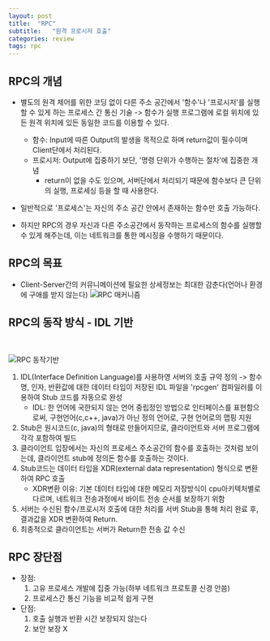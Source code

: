 ```yaml
---
layout: post
title:  "RPC"
subtitle:   "원격 프로시저 호출"
categories: review
tags: rpc
---
```


## RPC의 개념
- 별도의 원격 제어를 위한 코딩 없이 다른 주소 공간에서 '함수'나 '프로시저'를 실행할 수 있게 하는 프로세스 간 통신 기술
    -> 함수가 실행 프로그램에 로컬 위치에 있든 원격 위치에 있든 동일한 코드를 이용할 수 있다.

    - 함수: Input에 따른 Output의 발생을 목적으로 하며 return값이 필수이며 Client단에서 처리된다.
    - 프로시저: Output에 집중하기 보단, '명령 단위가 수행하는 절차'에 집중한 개념
        - return이 없을 수도 있으며, 서버단에서 처리되기 때문에 함수보다 큰 단위의 실행, 프로세싱 등을 할 때 사용한다.

- 일반적으로 '프로세스'는 자신의 주소 공간 안에서 존재하는 함수만 호출 가능하다.
- 하지만 RPC의 경우 자신과 다른 주소공간에서 동작하는 프로세스의 함수를 실행할 수 있게 해주는데, 이는 네트워크를 통한 메시징을 수행하기 때문이다.


## RPC의 목표
- Client-Server간의 커뮤니메이션에 필요한 상세정보는 최대한 감춘다(언어나 환경에 구애를 받지 않는다)
    ![RPC 매커니즘](https://img1.daumcdn.net/thumb/R1280x0/?scode=mtistory2&fname=https%3A%2F%2Fblog.kakaocdn.net%2Fdn%2FbzsvVI%2FbtrqMR3NwFg%2F3pXKq0JUKikJJezbFIgmf1%2Fimg.png)


## RPC의 동작 방식 - IDL 기반

<br>

![RPC 동작기반](https://img1.daumcdn.net/thumb/R1280x0/?scode=mtistory2&fname=https%3A%2F%2Fblog.kakaocdn.net%2Fdn%2FnC3Br%2FbtrqJ6uFiSV%2FTo6LvG7qLZR0uOKeUpUKqk%2Fimg.png)

1. IDL(Interface Definition Language)를 사용하영 서버의 호출 규약 정의
    -> 함수명, 인자, 반환값에 대한 데이터 타입이 저장된 IDL 파일을 'rpcgen' 컴파일러를 이용하여 Stub 코드를 자동으로 완성
    * IDL: 한 언어에 국한되지 않는 언어 중립정인 방법으로 인터페이스를 표현함으로써, 구현언어(c,c++, java)가 아닌 정의 언어로, 구현 언어로의 맵핑 지원
2. Stub은 원시코드(c, java)의 형태로 만들어지므로, 클라이언트와 서버 프로그램에 각각 포함하여 빌드
3. 클라이언트 입장에서는 자신의 프로세스 주소공간의 함수를 호출하는 것처럼 보이는데, 클라이언트 stub에 정의돈 함수를 호출하는 것이다.
4. Stub코드는 데이터 타입을 XDR(external data representation) 형식으로 변환하여 RPC 호출
    * XDR변환 이유: 기본 데이터 타입에 대한 메모리 저장방식이 cpu아키텍처별로 다르며, 네트워크 전송과정에서 바이트 전송 순서를 보장하기 위함
5. 서버는 수신된 함수/프로시저 호출에 대한 처리를 서버 Stub을 통해 처리 완료 후, 결과값을 XDR 변환하여 Return.
6. 최종적으로 클라이언트는 서버가 Return한 전송 값 수신


## RPC 장단점
- 장점:
    1. 고유 프로세스 개발에 집중 가능(하부 네트워크 프로토콜 신경 안씀)
    2. 프로세스간 통신 기능을 비교적 쉽게 구현
- 단점:
    1. 호출 실행과 반환 시간 보장되지 않는다
    2. 보안 보장 X